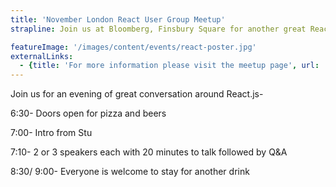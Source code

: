 ```yaml
---
title: 'November London React User Group Meetup'
strapline: Join us at Bloomberg, Finsbury Square for another great React Meetup

featureImage: '/images/content/events/react-poster.jpg'
externalLinks:
  - {title: 'For more information please visit the meetup page', url: 'http://www.meetup.com/London-React-User-Group/events/224691780/'}
---
```


Join us for an evening of great conversation around React.js-

6:30- Doors open for pizza and beers

7:00- Intro from Stu

7:10- 2 or 3 speakers each with 20 minutes to talk followed by Q&A

8:30/ 9:00- Everyone is welcome to stay for another drink
